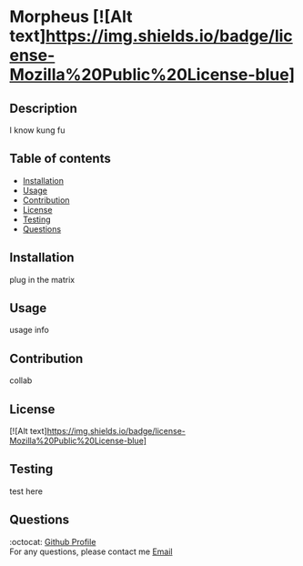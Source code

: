 

  # Morpheus [![Alt text]https://img.shields.io/badge/license-Mozilla%20Public%20License-blue]

  ## Description
  I know kung fu
  
  ## Table of contents
  * [Installation](#installation)
  * [Usage](#usage)
  * [Contribution](#contribution)
  * [License](#license)
  * [Testing](#testing)
  * [Questions](#questions)

  ## Installation
  plug in the matrix

  ## Usage
  usage info

  ## Contribution
  collab

  ## License
  [![Alt text]https://img.shields.io/badge/license-Mozilla%20Public%20License-blue]

  ## Testing
  test here

  ## Questions
  :octocat: [Github Profile](https://github.com/mlopez94) <br />
  For any questions, please contact me [Email](mailto:lopezmatthew87@gmail.com)


